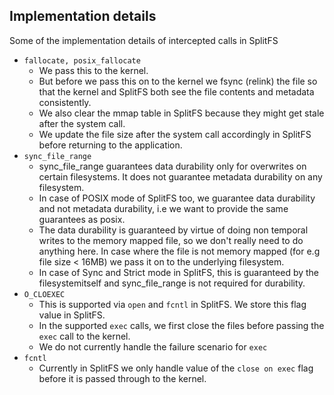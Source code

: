 ## Implementation details
Some of the implementation details of intercepted calls in SplitFS
- `fallocate, posix_fallocate`  
  - We pass this to the kernel.  
  - But before we pass this on to the kernel we fsync (relink) the file so that the kernel and SplitFS both see the file contents and metadata consistently.  
  - We also clear the mmap table in SplitFS because they might get stale after the system call.
  - We update the file size after the system call accordingly in SplitFS before returning to the application.
- `sync_file_range`  
  - sync_file_range guarantees data durability only for overwrites on certain filesystems. It does not guarantee metadata durability on any filesystem.  
  - In case of POSIX mode of SplitFS too, we guarantee data durability and not metadata durability, i.e we want to provide the same guarantees as posix.
  - The data durability is guaranteed by virtue of doing non temporal writes to the memory mapped file, so we don't really need to do anything here. In case where the file is not memory mapped (for e.g file size < 16MB) we pass it on to the underlying filesystem.
  - In case of Sync and Strict mode in SplitFS, this is guaranteed by the filesystemitself and sync_file_range is not required for durability.
- `O_CLOEXEC`
  - This is supported via `open` and `fcntl` in SplitFS. We store this flag value in SplitFS.
  - In the supported `exec` calls, we first close the files before passing the `exec` call to the kernel.  
  - We do not currently handle the failure scenario for `exec`
- `fcntl`
  - Currently in SplitFS we only handle value of the `close on exec` flag before it is passed through to the kernel.
